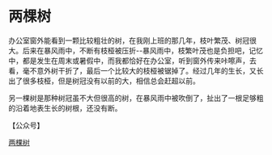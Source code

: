 # 两棵树

办公室窗外能看到一颗比较粗壮的树，在我刚上班的那几年，枝叶繁茂、树冠很大。后来在暴风雨中，不断有枝桠被压折--暴风雨中，枝繁叶茂也是负担吧，记忆中，都是发生在周末或暑假中，而我都恰好在办公室，听到窗外传来咔嚓声，去看，毫不意外树干折了，最后一个比较大的枝桠被锯掉了。经过几年的生长，又长出了很多枝桠，但是树冠没有以前的大，相信总会赶超以前。

另一棵树是那种树冠虽不大但很高的树，在暴风雨中被吹倒了，扯出了一根足够粗的沿着地表生长的树根，还没有断。

【公众号】

[两棵树](https://mp.weixin.qq.com/s/dgSKlAFxJQAyFtumYcYjfA)